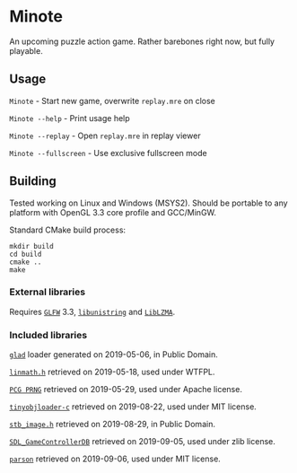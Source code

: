 # Minote
An upcoming puzzle action game. Rather barebones right now, but fully
playable.

## Usage
`Minote` - Start new game, overwrite `replay.mre` on close

`Minote --help` - Print usage help

`Minote --replay` - Open `replay.mre` in replay viewer

`Minote --fullscreen` - Use exclusive fullscreen mode

## Building
Tested working on Linux and Windows (MSYS2). Should be portable to any
platform with OpenGL 3.3 core profile and GCC/MinGW.

Standard CMake build process:
```
mkdir build
cd build
cmake ..
make
```

### External libraries
Requires [`GLFW`](https://www.glfw.org/) 3.3,
[`libunistring`](https://www.gnu.org/software/libunistring/) and
[`LibLZMA`](https://tukaani.org/xz/).

### Included libraries
[`glad`](https://glad.dav1d.de/) loader generated on 2019-05-06, in
Public Domain.

[`linmath.h`](https://github.com/datenwolf/linmath.h) retrieved on
2019-05-18, used under WTFPL.

[`PCG PRNG`](http://www.pcg-random.org/) retrieved on 2019-05-29, used
under Apache license.

[`tinyobjloader-c`](https://github.com/syoyo/tinyobjloader-c) retrieved
on 2019-08-22, used under MIT license.

[`stb_image.h`](https://github.com/nothings/stb) retrieved on
2019-08-29, in Public Domain.

[`SDL_GameControllerDB`](https://github.com/gabomdq/SDL_GameControllerDB)
retrieved on 2019-09-05, used under zlib license.

[`parson`](https://github.com/kgabis/parson) retrieved on 2019-09-06,
used under MIT license.